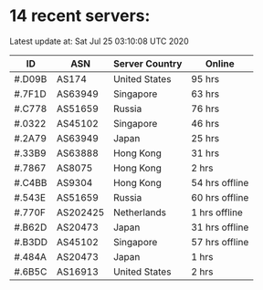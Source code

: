 # 14 recent servers:

Latest update at: Sat Jul 25 03:10:08 UTC 2020

| ID | ASN | Server Country | Online |
| -- | --- | -------------- | ------ |
| #.D09B | AS174 | United States | 95 hrs |
| #.7F1D | AS63949 | Singapore | 63 hrs |
| #.C778 | AS51659 | Russia | 76 hrs |
| #.0322 | AS45102 | Singapore | 46 hrs |
| #.2A79 | AS63949 | Japan | 25 hrs |
| #.33B9 | AS63888 | Hong Kong | 31 hrs |
| #.7867 | AS8075 | Hong Kong | 2 hrs |
| #.C4BB | AS9304 | Hong Kong | 54 hrs offline |
| #.543E | AS51659 | Russia | 60 hrs offline |
| #.770F | AS202425 | Netherlands | 1 hrs offline |
| #.B62D | AS20473 | Japan | 31 hrs offline |
| #.B3DD | AS45102 | Singapore | 57 hrs offline |
| #.484A | AS20473 | Japan | 1 hrs |
| #.6B5C | AS16913 | United States | 2 hrs |

